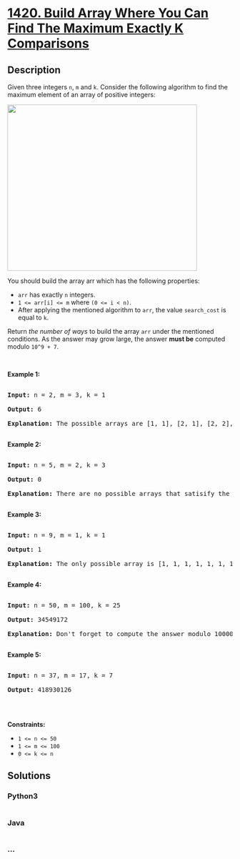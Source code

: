 # [1420. Build Array Where You Can Find The Maximum Exactly K Comparisons](https://leetcode.com/problems/build-array-where-you-can-find-the-maximum-exactly-k-comparisons)



## Description

<p>Given three integers <code>n</code>, <code>m</code> and <code>k</code>. Consider the following algorithm to find the maximum element of an array of positive integers:</p>

<img alt="" src="https://cdn.jsdelivr.net/gh/yanglr/leetcode-ac@master/assets/1400-1499/1420.Build%20Array%20Where%20You%20Can%20Find%20The%20Maximum%20Exactly%20K%20Comparisons/images/e.png" style="width: 424px; height: 372px;" />

<p>You should build the array arr which has the following properties:</p>



<ul>
	<li><code>arr</code> has exactly <code>n</code> integers.</li>
	<li><code>1 &lt;= arr[i] &lt;= m</code> where <code>(0 &lt;= i &lt; n)</code>.</li>
	<li>After applying the mentioned algorithm to <code>arr</code>, the value <code>search_cost</code> is equal to <code>k</code>.</li>
</ul>



<p>Return <em>the number of ways</em> to build the array <code>arr</code> under the mentioned conditions.&nbsp;As the answer may grow large, the answer&nbsp;<strong>must be</strong>&nbsp;computed modulo&nbsp;<code>10^9 + 7</code>.</p>



<p>&nbsp;</p>

<p><strong>Example 1:</strong></p>



<pre>

<strong>Input:</strong> n = 2, m = 3, k = 1

<strong>Output:</strong> 6

<strong>Explanation:</strong> The possible arrays are [1, 1], [2, 1], [2, 2], [3, 1], [3, 2] [3, 3]

</pre>



<p><strong>Example 2:</strong></p>



<pre>

<strong>Input:</strong> n = 5, m = 2, k = 3

<strong>Output:</strong> 0

<strong>Explanation:</strong> There are no possible arrays that satisify the mentioned conditions.

</pre>



<p><strong>Example 3:</strong></p>



<pre>

<strong>Input:</strong> n = 9, m = 1, k = 1

<strong>Output:</strong> 1

<strong>Explanation:</strong> The only possible array is [1, 1, 1, 1, 1, 1, 1, 1, 1]

</pre>



<p><strong>Example 4:</strong></p>



<pre>

<strong>Input:</strong> n = 50, m = 100, k = 25

<strong>Output:</strong> 34549172

<strong>Explanation:</strong> Don&#39;t forget to compute the answer modulo 1000000007

</pre>



<p><strong>Example 5:</strong></p>



<pre>

<strong>Input:</strong> n = 37, m = 17, k = 7

<strong>Output:</strong> 418930126

</pre>



<p>&nbsp;</p>

<p><strong>Constraints:</strong></p>



<ul>
	<li><code>1 &lt;= n &lt;= 50</code></li>
	<li><code>1 &lt;= m &lt;= 100</code></li>
	<li><code>0 &lt;= k &lt;= n</code></li>
</ul>

## Solutions

<!-- tabs:start -->

### **Python3**

```python

```

### **Java**

```java

```

### **...**

```

```

<!-- tabs:end -->
